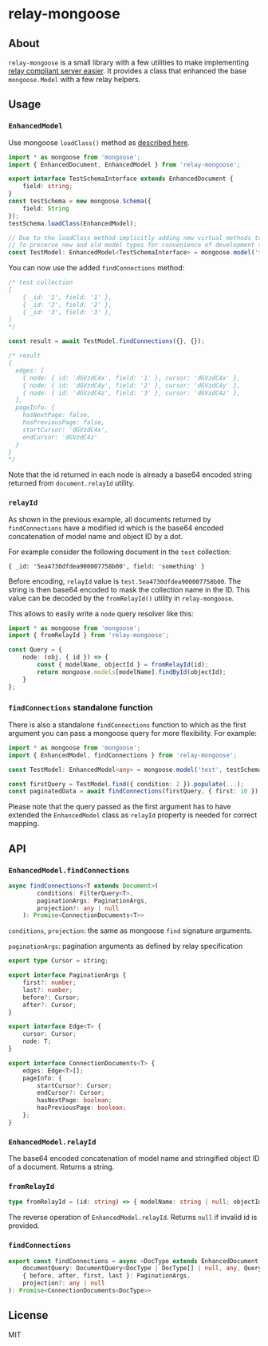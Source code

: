 # relay-mongoose
## About
`relay-mongoose` is a small library with a few utilities to make implementing [relay compliant server easier](https://relay.dev/docs/en/graphql-server-specification.html).
It provides a class that enhanced the base `mongoose.Model` with a few relay helpers.

## Usage
### `EnhancedModel`
Use mongoose `loadClass()` method as [described here](https://mongoosejs.com/docs/guide.html#es6-classes).
```typescript
import * as mongoose from 'mongoose';
import { EnhancedDocument, EnhancedModel } from 'relay-mongoose';

export interface TestSchemaInterface extends EnhancedDocument {
	field: string;
}
const testSchema = new mongoose.Schema({
	field: String
});
testSchema.loadClass(EnhancedModel);

// Due to the loadClass method implicitly adding new virtual methods to our model
// To preserve new and old model types for convenience of development the model has to be casted to any
const TestModel: EnhancedModel<TestSchemaInterface> = mongoose.model('test', testSchema) as any;
```

You can now use the added `findConnections` method:

```typescript
/* test collection
[
    { _id: '1', field: '1' },
    { _id: '2', field: '2' },
    { _id: '3', field: '3' },
]
*/

const result = await TestModel.findConnections({}, {});

/* result
{
  edges: [
    { node: { id: 'dGVzdC4x', field: '1' }, cursor: 'dGVzdC4x' },
    { node: { id: 'dGVzdC4y', field: '2' }, cursor: 'dGVzdC4y' },
    { node: { id: 'dGVzdC4z', field: '3' }, cursor: 'dGVzdC4z' },
  ],
  pageInfo: {
    hasNextPage: false,
    hasPreviousPage: false,
    startCursor: 'dGVzdC4x',
    endCursor: 'dGVzdC4z'
  }
}
*/
```
Note that the id returned in each node is already a base64 encoded string returned from `document.relayId` utility.

### `relayId`
As shown in the previous example, all documents returned by `findConnections` have a modified id which is
the base64 encoded concatenation of model name and object ID by a dot.

For example consider the following document in the `test` collection:

`{ _id: '5ea4730dfdea900007758b00', field: 'something' }`

Before encoding, `relayId` value is `test.5ea4730dfdea900007758b00`. The string is then base64 encoded 
to mask the collection name in the ID. This value can be decoded by the `fromRelayId()` utility in `relay-mongoose`.

This allows to easily write a `node` query resolver like this:
```typescript
import * as mongoose from 'mongoose';
import { fromRelayId } from 'relay-mongoose';

const Query = {
	node: (obj, { id }) => {
		const { modelName, objectId } = fromRelayId(id);
		return mongoose.models[modelName].findById(objectId);
	}
};
```

### `findConnections` standalone function
There is also a standalone `findConnections` function to which as the first argument you can pass a mongoose 
query for more flexibility. For example:

```typescript
import * as mongoose from 'mongoose';
import { EnhancedModel, findConnections } from 'relay-mongoose';

const TestModel: EnhancedModel<any> = mongoose.model('test', testSchema) as any;

const firstQuery = TestModel.find({ condition: 2 }).populate(...);
const paginatedData = await findConnections(firstQuery, { first: 10 });
```

Please note that the query passed as the first argument has to have extended the `EnhancedModel` class
as `relayId` property is needed for correct mapping.

## API

### `EnhancedModel.findConnections`
```typescript
async findConnections<T extends Document>(
		conditions: FilterQuery<T>,
		paginationArgs: PaginationArgs,
		projection?: any | null
	): Promise<ConnectionDocuments<T>>
```

`conditions`, `projection`: the same as mongoose `find` signature arguments.

`paginationArgs`: pagination arguments as defined by relay specification

```typescript
export type Cursor = string;

export interface PaginationArgs {
	first?: number;
	last?: number;
	before?: Cursor;
	after?: Cursor;
}

export interface Edge<T> {
	cursor: Cursor;
	node: T;
}

export interface ConnectionDocuments<T> {
	edges: Edge<T>[];
	pageInfo: {
		startCursor?: Cursor;
		endCursor?: Cursor;
		hasNextPage: boolean;
		hasPreviousPage: boolean;
	};
}
```

### `EnhancedModel.relayId`
The base64 encoded concatenation of model name and stringified object ID of a document. Returns a string.

### `fromRelayId`
```typescript
type fromRelayId = (id: string) => { modelName: string | null; objectId: string | null };
```

The reverse operation of `EnhancedModel.relayId`. Returns `null` if invalid id is provided.

### `findConnections`
```typescript
export const findConnections = async <DocType extends EnhancedDocument, QueryHelpers = {}>(
	documentQuery: DocumentQuery<DocType | DocType[] | null, any, QueryHelpers> & QueryHelpers,
	{ before, after, first, last }: PaginationArgs,
	projection?: any | null
): Promise<ConnectionDocuments<DocType>>
```
## License
MIT
